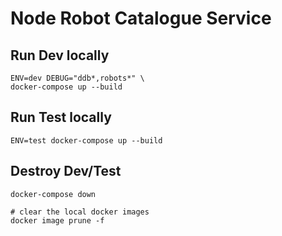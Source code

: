 # Node Robot Catalogue Service

## Run Dev locally
```
ENV=dev DEBUG="ddb*,robots*" \
docker-compose up --build
```
## Run Test locally
```
ENV=test docker-compose up --build
```
## Destroy Dev/Test
```
docker-compose down

# clear the local docker images
docker image prune -f
```
